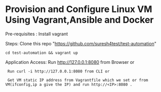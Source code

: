 # Provision and Configure Linux VM  Using Vagrant,Ansible and Docker

Pre-requisites :
    Install vagrant 
    
Steps:
    Clone this repo "https://github.com/suresh4test/test-automation"
    
    cd test-automation && vagrant up
   
Application Access:
     Run http://127.0.0.1:8080  from Browser or
     
     Run curl -i http://127.0.0.1:8080 from CLI or
     
     Get VM static IP address from Vagrantfile which we set or from VM(ifconfig,ip a give the IP) and run http://<IP>:8080 .
